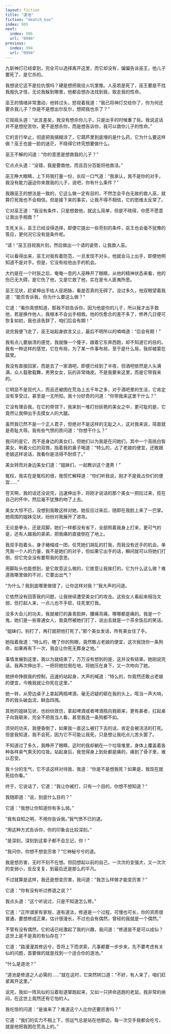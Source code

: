 ```yaml
---
layout: fiction
title: "道池"
fiction: "deatch_bus"
index: 995
next:
  index: 996
  url: "0996"
previous:
  index: 994
  url: "0994"
---
```

九斩神灯已经拿到，完全可以选择离开这里，而它却没有，偏偏告诉巫王，他儿子要死了，是它杀的。

我想说它这不是拉仇恨吗？硬是想把我往火坑里推。人巫若是死了，巫王要是不找我报仇才怪，无论我躲到哪里，他都会想办法找到我，取走我的性命。

巫王的情绪非常激动，他转过头，怒视着我道：“我已将神灯交给你了，你为何还要杀我儿子？你是不是想出尔反尔，想把我也杀了？”

它摇摇头道：“此言差矣，我没有想杀你儿子，只是出手的时候重了些。我说这话并不是想挖苦你，更不是想杀你，而是想告诉你，我可以救你儿子的性命。”

它的言行举止，彻底把我搞糊涂了，它葫芦里到底埋的是什么药，它为什么要这样做？巫王也是一脸的迷茫，不晓得它终究想要做什么。

巫王不解的问道：“你的意思是想救我的儿子？”

它点点头道：“没错，我是要救他，而且百分百能将他救活。”

巫王睁大眼睛，上下将我打量一份，长叹一口气道：“我承认，我不是你的对手，我没有能力逼迫你来救我的儿子，说吧，你有什么条件？”

我跟巫王的想法是一致的，它这么做一定有目的，不然怎会平白无故的救人巫，就算打死我也不会相信。但是接下来的事实，让我不得不相信，它的思维太反常了。

它对巫王道：“我没有条件，只是想救他，就这么简单，但是不晓得，你愿不愿意让我出手相救？”

生死关头，巫王已经没得选择，即便它提出一些苛刻的条件，巫王也会毫不犹豫的答应，更何况它没有提条件呢。

“请！”巫王目视我片刻，然后做出一个请的姿势，让我救人巫。

可以看得出来，巫王对我有着防范，一旦发现不对头，他就会马上出手，即便他明知道不是对手。但是，它没有给他出手的机会。

大约是在一个时辰之后，奄奄一息的人巫睁开了眼睛，从他的精神状态来看，他的伤已无大碍，是它伤了他，又是它救了他，实在是令人匪夷所思。

巫王见状，赶紧伸出手给人巫把脉，看是否真的无碍了。没过多久，他双眼望着我道：“能否告诉我，你为什么要这么做？”

它道：“看你真想知道，那我不妨告诉你，因为他是你的儿子，所以我才出手救他，若是换作他人，我根本不会出手相救。他的伤愈合的差不多了，修养几日便可恢复如初，我也该告辞了，咱们后会有期！”

说完我便飞走了，巫王站起身欲言又止，最后不明所以的喃喃道：“后会有期！”

我有点儿要崩溃的感觉，我就像一个傻子，跟着它东奔西跑，却不知道它的目的。我有一种这样的感觉，它在布局，为了某一件事布局，至于是什么局，我却被蒙在鼓里。

我没有直接回家，而是去了一家酒吧，即便已经到了半夜，但酒吧依然是人头满满，众人载歌载舞，男男女女，玩的非常嗨皮。不是我要来这里，而是它带我来的。

它明显不是现代人，而且还被困在荒岛上五千年之多，对于酒吧里的生活，它肯定没有享受过，甚至是一无所知。我十分好奇的问道：“你带我来这里干什么？”

它没有理会我，在它的带领下，我来到一堆打扮妖艳的美女之中，更可耻的是，它竟然让我伸出手去摸女人的大腿。

虽然我已然不是一个正人君子，但绝对不是这样的无耻之人，这对我来说，简直就是奇耻大辱。我有些气愤的质问道：“你想干什么？”

我问的是它，而不是身边的美女们，但她们以为我是在问她们，其中一个高挑白皙美女，咧着火红的双唇，指着我的鼻子喝道：“特么的，占了老娘的便宜，还敢跟老娘这样说话，我看你是活得不耐烦了。”

美女转而对身边美女们道：“姐妹们，一起教训这个渣男！”

冤枉，我实在是冤枉的很，我慌忙解释道：“你们听我说，刚才不是我占你们的便宜……”

苍天啊，我的话还没说完，迅速伸出手，将刚才说话的那个美女一把拉过来，揽在自己的怀中，然后毫不犹豫的吻了上去。

美女大惊不已，没想到我敢这样对她，她反应过来后，随即在我脸上来了一巴掌。她周围的姐妹见状，纷纷对我展开了进攻。

无论是拳头，还是双脚，她们一样都没有省下，全部照着我身上打来，更可气的是，还有人踹我的弟弟，把我痛的直接倒在了地上。

我双手抱着头，身子蜷缩成一团，任凭她们胡乱的打我，而我没有还手的机会。单凭我一个人的力量，我不是她们的对手，但如果它出手的话，瞬间就可以将她们打倒，但它完全没有要帮我的意思。

用脚趾头也能想到，是它故意这么做的，它故意让我挨打的，它为什么这么做？难道我哪里做的不对，它要出出气？

“为什么？我到底哪里做错了，让你这样对我？”我大声的问道。

它依然没有回答我的问题，让我继续遭受美女们的攻击。这些女人看起来相当文弱，但打起人来，一点儿也不手软，往死里打我。

没多大会儿的功夫，我就被打的鼻青脸肿，腰痛背痛，哪哪都是痛的。我是一个鬼，她们是一些普通女人，我竟然被她们打了，说出去就是一个茶余饭后的笑话。

“姐妹们，别打了，再打就把他打死了。”那个美女发话，所有美女住了手。

她指着我道：“特么的，瞎了你的狗眼，竟然敢占老娘的便宜，这次我饶你一条狗命，如果再有下一次，我会让你死无葬身之地。”

事情发展到这里，我以为就结束了，万万没有想到的是，这并没有结束。她刚说完话，我再次伸出手，一把将她拉倒在地，将她压在身下，又一次吻向了她。

她拼命挣脱我的控制，迅速的站起身，大声的喊道：“特么的，你竟然还敢占老娘的便宜，今晚我就让你死在这里。”

她一转，从旁边桌子上拿起两瓶啤酒，毫无迟疑的砸在我的头上。哐当一声大响，弄的我头破血流，鲜血四溅。

其他的姐妹见状，也纷纷效仿，拿起啤酒或者啤酒瓶向我砸来，更有甚者，扛起桌子向我砸来，完全不把我当人看，甚至我连一条狗都不如。

须臾的功夫，我便昏倒了，如果我一直这么被打下去的话，肯定会被活活的打死。但是我知道，我不会死，因为它不可能让我死，只是想让我吃点儿苦头罢了。

不知道过了多久，我睁开了眼睛，这时的我却躺在一个垃圾堆里，身体上覆盖着各种各样臭气熏天的垃圾。站起身后，我觉得身上到处都是痛的，痛到了骨子里，难以忍受。

我十分的生气，它不该这样对待我，我道：“你是不是想我死？如果是，我现在就死给你看。”

终于，它说话了，它道：“我让你被打，只有一个目的，你想不想知道？”

我随即道：“说，到底什么目的？”

它道：“我想让你知道你有多么弱。”

“我有自知之明，不用你告诉我。”我气愤不已的道。

“用这种方式告诉你，你的印象会比较深刻。”

“是深刻，深刻到这辈子都不会忘记，你！”

“我问你，你想不想变厉害？”它神秘兮兮的道。

我是想厉害，无时不刻不在想。但回想起以前的自己，一次次的变强大，又一次次的变弱小，反反复复，到最后还是那么的平凡。

不过就算是这样，我还是想变厉害，我问道：“我怎么样做才能变厉害？”

它道：“你有没有听过修道之说？”

我点头道：“这个听说过，只是不知道怎么修。”

它道：“正所谓家有家规，道有道法，修道是一个过程，可慢也可长，你的资质很普通，要想修成正果，估计很漫长，不过也会有偶然，曾经的我就是一个偶然。”

不管有没有偶然，它的话已经激起了我的兴趣，我问道：“修道是不是可以成仙？这世上是不是真的有仙存在？”

它道：“路漫漫其修远兮，吾将上下而求索，凡事都要一步步来，先不要考虑有关仙的问题，首要做的就是找到一个适合你的道池。”

“什么是道池？”

“道池是修道之人必需的……”就在这时，它突然转口道：“不好，有人来了，咱们赶紧离开这里。”

说完，我如一阵风似的沿着街道窜跑起来，又如一只拼命逃跑的老鼠。我非常的纳闷，在这世上竟然还有它怕的人。

我吃惊的问道：“是谁来了？难道这个人比你还要厉害吗？”

它道：“我们的实力不相上下，但运气总是站在他那边，每一次交手我都会吃亏，就是他把我困在荒岛上的。”